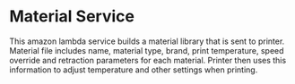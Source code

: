 # Material Service

This amazon lambda service builds a material library that is sent to printer. Material file includes name, material type, brand, print temperature, speed override and retraction parameters for each material. Printer then uses this information to adjust temperature and other settings when printing.
